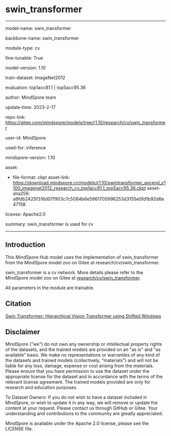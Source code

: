 # swin_transformer

---

model-name: swin_transformer

backbone-name: swin_transformer

module-type: cv

fine-tunable: True

model-version: 1.10

train-dataset: ImageNet2012

evaluation: top1acc81.1 | top5acc95.36

author: MindSpore team

update-time: 2023-2-17

repo-link: <https://gitee.com/mindspore/models/tree/r1.10/research/cv/swin_transformer>

user-id: MindSpore

used-for: inference

mindspore-version: 1.10

asset:

-
    file-format: ckpt
    asset-link: <https://download.mindspore.cn/models/r1.10/swintransformer_ascend_v1100_imagenet2012_research_cv_top1acc81.1_top5acc95.36.ckpt>
    asset-sha256: a8fdb2425f316d07f903c7c5084b6e5961705996253d3155e0fd1b92d6e47158

license: Apache2.0

summary: swin_transformer is used for cv

---

## Introduction

This MindSpore Hub model uses the implementation of swin_transformer from the MindSpore model zoo on Gitee at research/cv/swin_transformer.

swin_transformer is a cv network. More details please refer to the MindSpore model zoo on Gitee at [research/cv/swin_transformer](https://gitee.com/mindspore/models/blob/r1.10/research/cv/swin_transformer/README_CN.md).

All parameters in the module are trainable.

## Citation

[Swin Transformer: Hierarchical Vision Transformer using Shifted Windows](https://arxiv.org/pdf/2103.14030.pdf)

## Disclaimer

MindSpore ("we") do not own any ownership or intellectual property rights of the datasets, and the trained models are provided on an "as is" and "as available" basis. We make no representations or warranties of any kind of the datasets and trained models (collectively, “materials”) and will not be liable for any loss, damage, expense or cost arising from the materials. Please ensure that you have permission to use the dataset under the appropriate license for the dataset and in accordance with the terms of the relevant license agreement. The trained models provided are only for research and education purposes.

To Dataset Owners: If you do not wish to have a dataset included in MindSpore, or wish to update it in any way, we will remove or update the content at your request. Please contact us through GitHub or Gitee. Your understanding and contributions to the community are greatly appreciated.

MindSpore is available under the Apache 2.0 license, please see the LICENSE file.

